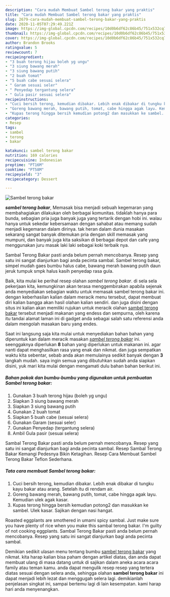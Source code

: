 ```yaml
---
description: "Cara mudah Membuat Sambel terong bakar yang praktis"
title: "Cara mudah Membuat Sambel terong bakar yang praktis"
slug: 2679-cara-mudah-membuat-sambel-terong-bakar-yang-praktis
date: 2020-11-05T07:29:49.221Z
image: https://img-global.cpcdn.com/recipes/10d0b6df62c86b45/751x532cq70/sambel-terong-bakar-foto-resep-utama.jpg
thumbnail: https://img-global.cpcdn.com/recipes/10d0b6df62c86b45/751x532cq70/sambel-terong-bakar-foto-resep-utama.jpg
cover: https://img-global.cpcdn.com/recipes/10d0b6df62c86b45/751x532cq70/sambel-terong-bakar-foto-resep-utama.jpg
author: Brandon Brooks
ratingvalue: 5
reviewcount: 7
recipeingredient:
- "3 buah terong hijau boleh yg ungu"
- "3 siung bawang merah"
- "3 siung bawang putih"
- "2 buah tomat"
- "5 buah cabe sesuai selera"
- " Garam sesuai seler"
- " Penyedap tergantung selera"
- " Gula pasir sesuai selera"
recipeinstructions:
- "Cuci bersih terong, kemudian dibakar. Lebih enak dibakar di tungku kayu bakar atau arang. Setelah itu di rendam air."
- "Goreng bawang merah, bawang putih, tomat, cabe hingga agak layu. Kemudian ulek agak kasar."
- "Kupas terong hingga bersih kemudian potong2 dan masukkan ke sambel. Ulek kasar. Sajikan dengan nasi hangat."
categories:
- Resep
tags:
- sambel
- terong
- bakar

katakunci: sambel terong bakar 
nutrition: 169 calories
recipecuisine: Indonesian
preptime: "PT16M"
cooktime: "PT58M"
recipeyield: "3"
recipecategory: Dessert

---
```



![Sambel terong bakar](https://img-global.cpcdn.com/recipes/10d0b6df62c86b45/751x532cq70/sambel-terong-bakar-foto-resep-utama.jpg)

<b><i>sambel terong bakar</i></b>, Memasak bisa menjadi sebuah kegemaran yang membahagiakan dilakukan oleh berbagai komunitas. tidaklah hanya para bunda, sebagian pria juga banyak juga yang tertarik dengan hobi ini. walau hanya untuk sekedar kebersamaan dengan sahabat atau memang sudah menjadi kegemaran dalam dirinya. tak heran dalam dunia masakan sekarang sangat banyak ditemukan pria dengan skill memasak yang mumpuni, dan banyak juga kita saksikan di berbagai depot dan cafe yang menggunakan juru masak laki laki sebagai koki terbaik nya.

Sambal Terong Bakar pasti anda belum pernah mencobanya. Resep yang satu ini sangat dianjurkan bagi anda pecinta sambal. Sambel terong bakar, simpel mudah gaes bumbu halus cabe, bawang merah bawang putih daun jeruk tumpuk smpk halus kasih penyedap rasa gula.

Baik, kita mulai ke perihal resep olahan <i>sambel terong bakar</i>. di sela sela pekerjaan kita, kemungkinan akan terasa menggembirakan apabila sejenak anda menyediakan sebagian waktu untuk memasak sambel terong bakar ini. dengan keberhasilan kalian dalam meracik menu tersebut, dapat membuat diri kalian bangga akan hasil olahan kalian sendiri. dan juga disini dengan situs ini kalian akan memiliki rujukan untuk meracik olahan <u>sambel terong bakar</u> tersebut menjadi makanan yang endess dan sempurna, oleh karena itu tandai alamat laman ini di gadget anda sebagai salah satu referensi anda dalam mengolah masakan baru yang endes.


Saat ini langsung saja kita mulai untuk menyediakan bahan bahan yang diperuntuk kan dalam meracik masakan <u><i>sambel terong bakar</i></u> ini. seenggaknya diperlukan <b>8</b> bahan yang diperlukan untuk makanan ini. agar nanti dapat menghasilkan rasa yang enak dan nikmat. dan juga sempatkan waktu kita sebentar, sebab anda akan memulainya sedikit banyak dengan <b>3</b> langkah mudah. saya ingin semua yang dibutuhkan sudah anda siapkan disini, yuk mari kita mulai dengan mengamati dulu bahan bahan berikut ini.

<!--inarticleads1-->

##### Bahan pokok dan bumbu-bumbu yang digunakan untuk pembuatan Sambel terong bakar:

1. Gunakan 3 buah terong hijau (boleh yg ungu)
1. Siapkan 3 siung bawang merah
1. Siapkan 3 siung bawang putih
1. Gunakan 2 buah tomat
1. Siapkan 5 buah cabe (sesuai selera)
1. Gunakan  Garam (sesuai seler)
1. Gunakan  Penyedap (tergantung selera)
1. Ambil  Gula pasir (sesuai selera)


Sambal Terong Bakar pasti anda belum pernah mencobanya. Resep yang satu ini sangat dianjurkan bagi anda pecinta sambal. Resep Sambal Terong Bakar Kemangi Pedesnya Bikin Ketagihan. Resep Cara Membuat Sambel Terong Bakar Teflon Sederhana. 

<!--inarticleads2-->

##### Tata cara membuat Sambel terong bakar:

1. Cuci bersih terong, kemudian dibakar. Lebih enak dibakar di tungku kayu bakar atau arang. Setelah itu di rendam air.
1. Goreng bawang merah, bawang putih, tomat, cabe hingga agak layu. Kemudian ulek agak kasar.
1. Kupas terong hingga bersih kemudian potong2 dan masukkan ke sambel. Ulek kasar. Sajikan dengan nasi hangat.


Roasted eggplants are smothered in umami spicy sambal. Just make sure you have plenty of rice when you make this sambal terong bakar. I&#39;m guilty of not cooking eggplants. Sambal Terong Bakar pasti anda belum pernah mencobanya. Resep yang satu ini sangat dianjurkan bagi anda pecinta sambal. 

Demikian sedikit ulasan menu tentang bumbu <u>sambel terong bakar</u> yang nikmat. kita harap kalian bisa paham dengan artikel diatas, dan anda dapat membuat ulang di masa datang untuk di sajikan dalam aneka acara acara family atau teman kamu. anda dapat mengulik resep resep yang tertera diatas sesuai dengan selera anda, sehingga olahan <b>sambel terong bakar</b> ini dapat menjadi lebih lezat dan menggugah selera lagi. demikianlah penjelasan singkat ini, sampai bertemu lagi di lain kesempatan. kami harap hari anda menyenangkan.

